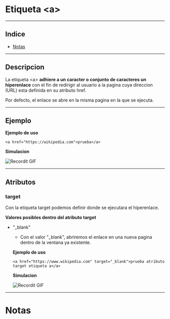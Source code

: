 # Etiqueta  &lt;a&gt;

---

## Indice

- [Notas](#Notas)

---

## Descripcion

La etiqueta &lt;a&gt; **adhiere a un caracter o conjunto de caracteres un hiperenlace** con el fin de redirigir al usuario a la pagina cuya direccion (URL) esta definida en su atributo href.

Por defecto, el enlace se abre en la misma pagina en la que se ejecuta.

---

## Ejemplo

**Ejemplo de uso**

```
<a href="https://wikipedia.com">prueba</a>
```

**Simulacion**

![Recordit GIF](https://recordit.co/y1NJaYfaRQ.gif)

---

## Atributos

### target

Con la etiqueta target podemos definir donde se ejecutara el hiperenlace.

**Valores posibles dentro del atributo target**

- "_blank" 

   - Con el valor "_blank", abriremos el enlace en una nueva pagina dentro de la ventana ya existente.
   
   **Ejemplo de uso**
   
   ```
   <a href="https://www.wikipedia.com" target="_blank">prueba atributo target etiqueta a</a>
   ```
   
   **Simulacion**
  
   ![Recordit GIF](https://recordit.co/7ouDxGYnoA.gif)




---

# Notas 

<!-- Plantilla nota 

### Titulo nota

### Fecha nota    

### Descripcion

-->
